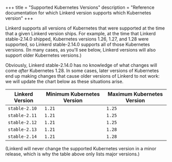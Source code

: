 +++
title = "Supported Kubernetes Versions"
description = "Reference documentation for which Linkerd version supports which Kubernetes version"
+++

Linkerd supports all versions of Kubernetes that were supported at the time
that a given Linkerd version ships. For example, at the time that Linkerd
stable-2.14.0 shipped, Kubernetes versions 1.26, 1.27, and 1.28 were
supported, so Linkerd stable-2.14.0 supports all of those Kubernetes versions.
(In many cases, as you'll see below, Linkerd versions will also support older
Kubernetes versions.)

Obviously, Linkerd stable-2.14.0 has no knowledge of what changes will come
_after_ Kubernetes 1.28. In some cases, later versions of Kubernetes end up
making changes that cause older versions of Linkerd to not work: we will
update the chart below as these situations arise.

| Linkerd Version | Minimum Kubernetes Version | Maximum Kubernetes Version |
|-----------------|----------------------------|----------------------------|
| `stable-2.10`   | `1.21`                     | `1.25`                     |
| `stable-2.11`   | `1.21`                     | `1.25`                     |
| `stable-2.12`   | `1.21`                     | `1.25`                     |
| `stable-2.13`   | `1.21`                     | `1.28`                     |
| `stable-2.14`   | `1.21`                     | `1.28`                     |

(Linkerd will never change the supported Kubernetes version in a minor
release, which is why the table above only lists major versions.)
